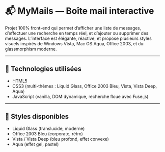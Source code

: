 # 📬 MyMails — Boîte mail interactive

Projet 100% front-end qui permet d’afficher une liste de messages, d’effectuer une recherche en temps réel, et d’ajouter ou supprimer des messages.
L’interface est élégante, réactive, et propose plusieurs styles visuels inspirés de Windows Vista, Mac OS Aqua, Office 2003, et du glassmorphism moderne.

---

## 🚀 Technologies utilisées

- HTML5
- CSS3 (multi-thèmes : Liquid Glass, Office 2003 Bleu, Vista, Vista Deep, Aqua)
- JavaScript (vanilla, DOM dynamique, recherche floue avec Fuse.js)

---

## 🎨 Styles disponibles
- Liquid Glass (translucide, moderne)
- Office 2003 Bleu (corporate, rétro)
- Vista / Vista Deep (bleu profond, effet convexe)
- Aqua (effet gel, pastel)
